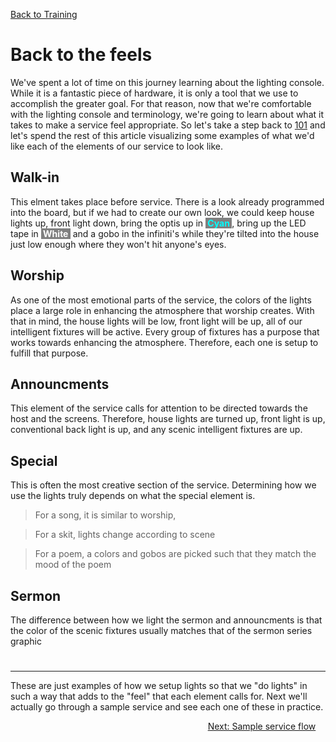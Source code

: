 <!-- TITLE: 302 - How do we "do lights"? -->
<!-- SUBTITLE: "Doing lights" is a term we'll hear around here. What's it mean -->
[Back to Training](/lights/training)

# Back to the feels
We've spent a lot of time on this journey learning about the lighting console. While it is a fantastic piece of hardware, it is only a tool that we use to accomplish the greater goal. For that reason, now that we're comfortable with the lighting console and terminology, we're going to learn about what it takes to make a service feel appropriate. So let's take a step back to [101](lights/training-pages/101) and let's spend the rest of this article visualizing some examples of what we'd like each of the elements of our service to look like.

## Walk-in
This elment takes place before service. There is a look already programmed into the board, but if we had to create our own look, we could keep house lights up, front light down, bring the optis up in <span style="color: cyan; font-weight:bold; background-color:grey;">&nbsp;Cyan&nbsp;</span>, bring up the LED tape in <span style="background-color: grey; color: white; font-weight: bold">&nbsp;White&nbsp;</span> and a gobo in the infiniti's while they're tilted into the house just low enough where they won't hit anyone's eyes.
## Worship
As one of the most emotional parts of the service, the colors of the lights place a large role in enhancing the atmosphere that worship creates. With that in mind, the house lights will be low, front light will be up, all of our intelligent fixtures will be active. Every group of fixtures has a purpose that works towards enhancing the atmosphere. Therefore, each one is setup to fulfill that purpose.
## Announcments
This element of the service calls for attention to be directed towards the host and the screens. Therefore, house lights are turned up, front light is up, conventional back light is up, and any scenic intelligent fixtures are up.
## Special
This is often the most creative section of the service. Determining how we use the lights truly depends on what the special element is. 
> For a song, it is similar to worship,

> For a skit, lights change according to scene

> For a poem, a colors and gobos are picked such that they match the mood of the poem

## Sermon
The difference between how we light the sermon and announcments is that the color of the scenic fixtures usually matches that of the sermon series graphic

#

 ---

These are just examples of how we setup lights so that we "do lights" in such a way that adds to the "feel" that each element calls for. Next we'll actually go through a sample service and see each one of these in practice.

<div style="text-align:right"><a href="/lights/training-pages/303">Next: Sample service flow</a>&nbsp;&nbsp;&nbsp;&nbsp;</div>